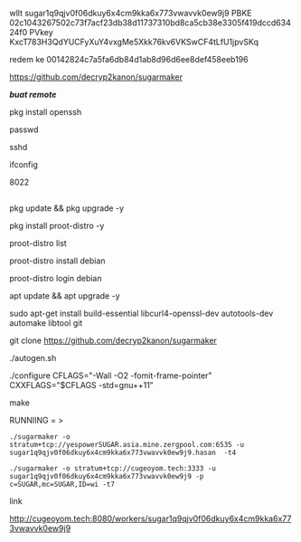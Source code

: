 
wllt
sugar1q9qjv0f06dkuy6x4cm9kka6x773vwavvk0ew9j9
PBKE
02c1043267502c73f7acf23db38d11737310bd8ca5cb38e3305f419dccd63424f0
PVkey
KxcT783H3QdYUCFyXuY4vxgMe5Xkk76kv6VKSwCF4tLfU1jpvSKq

redem ke
00142824c7a5fa6db84d1ab8d96d6ee8def458eeb196

https://github.com/decryp2kanon/sugarmaker
 
***buat remote***

pkg install openssh

passwd

sshd

ifconfig

8022
##


pkg update && pkg upgrade -y

pkg install proot-distro -y

proot-distro list

proot-distro install debian

proot-distro login debian

apt update && apt upgrade -y

sudo apt-get install build-essential libcurl4-openssl-dev autotools-dev automake libtool git

git clone https://github.com/decryp2kanon/sugarmaker


./autogen.sh

./configure CFLAGS="-Wall -O2 -fomit-frame-pointer" CXXFLAGS="$CFLAGS -std=gnu++11"

make

RUNNIING = >

    ./sugarmaker -o stratum+tcp://yespowerSUGAR.asia.mine.zergpool.com:6535 -u sugar1q9qjv0f06dkuy6x4cm9kka6x773vwavvk0ew9j9.hasan  -t4

    ./sugarmaker -o stratum+tcp://cugeoyom.tech:3333 -u sugar1q9qjv0f06dkuy6x4cm9kka6x773vwavvk0ew9j9 -p c=SUGAR,mc=SUGAR,ID=wi -t7


link

http://cugeoyom.tech:8080/workers/sugar1q9qjv0f06dkuy6x4cm9kka6x773vwavvk0ew9j9